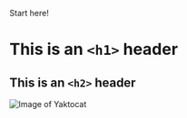 Start here!
# This is an `<h1>` header
## This is an `<h2>` header
![Image of Yaktocat](https://octodex.github.com/images/yaktocat.png)
